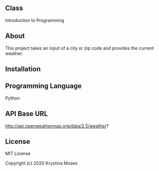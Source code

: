 ## Class
Introduction to Programming

## About
This project takes an input of a city or zip code and provides the current weather.

## Installation


## Programming Language
Python

## API Base URL
http://api.openweathermap.org/data/2.5/weather?

## License
MIT License

Copyright (c) 2020 Krystina Moses
